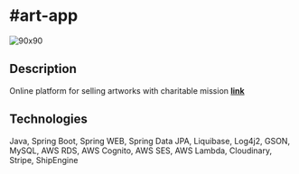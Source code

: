 ﻿# #art-app
 ![90x90](https://github.com/romanovosad87/art_vs_war_app/assets/114337016/b731c69d-fd06-4c46-af59-a58b62cb18f7)

 ## Description
 Online platform for selling artworks with charitable mission **[link](https://artvswar.gallery)**

## Technologies
Java,  Spring Boot, Spring WEB, Spring Data JPA, Liquibase, Log4j2, GSON, MySQL, AWS RDS, AWS Cognito, AWS SES, AWS Lambda, Cloudinary, Stripe, ShipEngine
